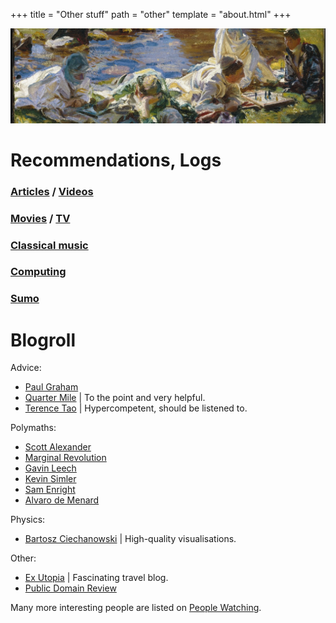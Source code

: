 +++
title = "Other stuff"
path = "other"
template = "about.html"
+++

![John Singer Sargent – Dolce Far Niente](/p1.jpeg "John Singer Sargent – Dolce Far Niente")

# Recommendations, Logs

### [Articles](/other/articles) / [Videos](/other/videos) 

### [Movies](https://letterboxd.com/deluded/) / [TV](https://serializd.com/user/giraffe/)

### [Classical music](/other/cm)

### [Computing](/other/computing)

### [Sumo](/other/sumo)

# Blogroll
Advice:
* [Paul Graham](https://www.paulgraham.com/articles.html) 
* [Quarter Mile](https://quarter--mile.com/) | To the point and very helpful.
* [Terence Tao](https://terrytao.wordpress.com/career-advice/) | Hypercompetent, should be listened to.

Polymaths:  
* [Scott Alexander](https://slatestarcodex.com/about/)
* [Marginal Revolution](https://marginalrevolution.com/) 
* [Gavin Leech](https://www.gleech.org/)
* [Kevin Simler](https://meltingasphalt.com/)
* [Sam Enright](https://samenright.substack.com/)
* [Alvaro de Menard](https://fantasticanachronism.com/)

Physics:
* [Bartosz Ciechanowski](https://ciechanow.ski/archives/) | High-quality visualisations.

Other:
* [Ex Utopia](https://www.exutopia.com/) | Fascinating travel blog.
* [Public Domain Review](https://publicdomainreview.org/essays/) 

Many more interesting people are listed on [People Watching](https://pplwatching.substack.com/).
